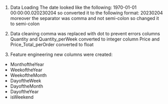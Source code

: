 

1. Data Loading 
The date looked like the following: 1970-01-01 00:00:00.020230204 so converted it to the following format: 20230204
moreover the separator was comma and not semi-colon so changed it to semi-colon

1. Data cleaning
comma was replaced with dot to prevent errors
columns Quantity and Quantity_perWeek converted to integer
column Price and Price_Total_perOrder converted to float

1. Feature engineering
new columns were created:
- MonthoftheYear
- WeekoftheYear
- WeekoftheMonth
- DayoftheWeek
- DayoftheMonth
- DayoftheYear
- isWeekend